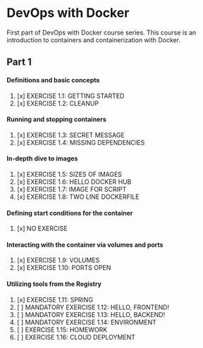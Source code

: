 # DevOps with Docker

First part of DevOps with Docker course series. This course is an introduction to containers and containerization with Docker.

## Part 1

#### Definitions and basic concepts
1. [x] EXERCISE 1.1: GETTING STARTED
2. [x] EXERCISE 1.2: CLEANUP

#### Running and stopping containers

1. [x] EXERCISE 1.3: SECRET MESSAGE
2. [x] EXERCISE 1.4: MISSING DEPENDENCIES

#### In-depth dive to images

1. [x] EXERCISE 1.5: SIZES OF IMAGES
2. [x] EXERCISE 1.6: HELLO DOCKER HUB
3. [x] EXERCISE 1.7: IMAGE FOR SCRIPT
4. [x] EXERCISE 1.8: TWO LINE DOCKERFILE

#### Defining start conditions for the container

1. [x] NO EXERCISE

#### Interacting with the container via volumes and ports

1. [x] EXERCISE 1.9: VOLUMES
2. [x] EXERCISE 1.10: PORTS OPEN

#### Utilizing tools from the Registry

1. [x] EXERCISE 1.11: SPRING
2. [ ] MANDATORY EXERCISE 1.12: HELLO, FRONTEND!
3. [ ] MANDATORY EXERCISE 1.13: HELLO, BACKEND!
4. [ ] MANDATORY EXERCISE 1.14: ENVIRONMENT
5. [ ] EXERCISE 1.15: HOMEWORK
6. [ ] EXERCISE 1.16: CLOUD DEPLOYMENT